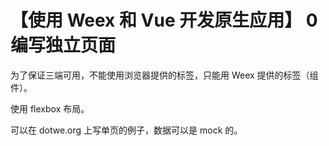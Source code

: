 # 【使用 Weex 和 Vue 开发原生应用】 0 编写独立页面

为了保证三端可用，不能使用浏览器提供的标签，只能用 Weex 提供的标签（组件）。

使用 flexbox 布局。

可以在 dotwe.org 上写单页的例子，数据可以是 mock 的。
